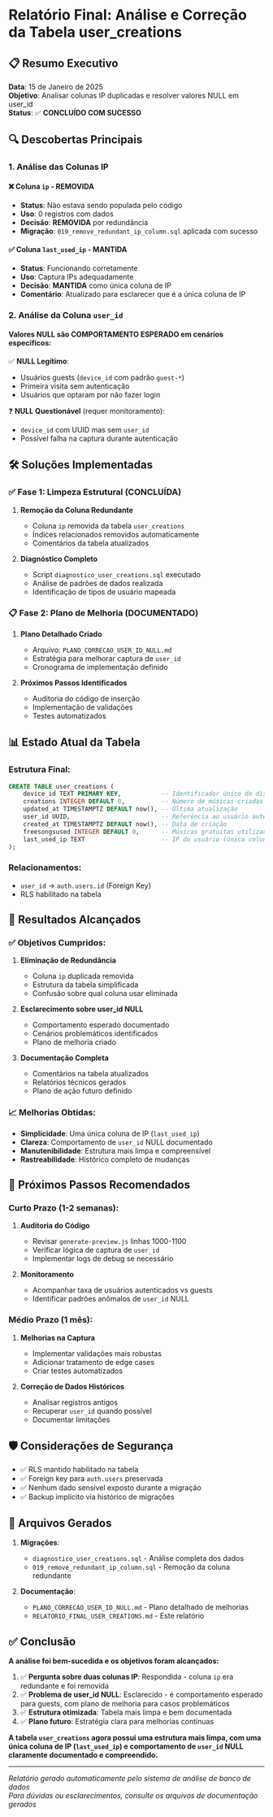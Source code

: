 # Relatório Final: Análise e Correção da Tabela user_creations

## 📋 Resumo Executivo

**Data**: 15 de Janeiro de 2025  
**Objetivo**: Analisar colunas IP duplicadas e resolver valores NULL em user_id  
**Status**: ✅ **CONCLUÍDO COM SUCESSO**

## 🔍 Descobertas Principais

### 1. Análise das Colunas IP

#### ❌ Coluna `ip` - REMOVIDA
- **Status**: Não estava sendo populada pelo código
- **Uso**: 0 registros com dados
- **Decisão**: **REMOVIDA** por redundância
- **Migração**: `019_remove_redundant_ip_column.sql` aplicada com sucesso

#### ✅ Coluna `last_used_ip` - MANTIDA
- **Status**: Funcionando corretamente
- **Uso**: Captura IPs adequadamente
- **Decisão**: **MANTIDA** como única coluna de IP
- **Comentário**: Atualizado para esclarecer que é a única coluna de IP

### 2. Análise da Coluna `user_id`

#### Valores NULL são **COMPORTAMENTO ESPERADO** em cenários específicos:

✅ **NULL Legítimo**:
- Usuários guests (`device_id` com padrão `guest-*`)
- Primeira visita sem autenticação
- Usuários que optaram por não fazer login

❓ **NULL Questionável** (requer monitoramento):
- `device_id` com UUID mas sem `user_id`
- Possível falha na captura durante autenticação

## 🛠️ Soluções Implementadas

### ✅ Fase 1: Limpeza Estrutural (CONCLUÍDA)

1. **Remoção da Coluna Redundante**
   - Coluna `ip` removida da tabela `user_creations`
   - Índices relacionados removidos automaticamente
   - Comentários da tabela atualizados

2. **Diagnóstico Completo**
   - Script `diagnostico_user_creations.sql` executado
   - Análise de padrões de dados realizada
   - Identificação de tipos de usuário mapeada

### 📋 Fase 2: Plano de Melhoria (DOCUMENTADO)

1. **Plano Detalhado Criado**
   - Arquivo: `PLANO_CORRECAO_USER_ID_NULL.md`
   - Estratégia para melhorar captura de `user_id`
   - Cronograma de implementação definido

2. **Próximos Passos Identificados**
   - Auditoria do código de inserção
   - Implementação de validações
   - Testes automatizados

## 📊 Estado Atual da Tabela

### Estrutura Final:
```sql
CREATE TABLE user_creations (
    device_id TEXT PRIMARY KEY,           -- Identificador único do dispositivo
    creations INTEGER DEFAULT 0,          -- Número de músicas criadas
    updated_at TIMESTAMPTZ DEFAULT now(), -- Última atualização
    user_id UUID,                         -- Referência ao usuário autenticado (NULL para guests)
    created_at TIMESTAMPTZ DEFAULT now(), -- Data de criação
    freesongsused INTEGER DEFAULT 0,      -- Músicas gratuitas utilizadas
    last_used_ip TEXT                     -- IP do usuário (única coluna de IP)
);
```

### Relacionamentos:
- `user_id` → `auth.users.id` (Foreign Key)
- RLS habilitado na tabela

## 🎯 Resultados Alcançados

### ✅ Objetivos Cumpridos:

1. **Eliminação de Redundância**
   - Coluna `ip` duplicada removida
   - Estrutura da tabela simplificada
   - Confusão sobre qual coluna usar eliminada

2. **Esclarecimento sobre user_id NULL**
   - Comportamento esperado documentado
   - Cenários problemáticos identificados
   - Plano de melhoria criado

3. **Documentação Completa**
   - Comentários na tabela atualizados
   - Relatórios técnicos gerados
   - Plano de ação futuro definido

### 📈 Melhorias Obtidas:

- **Simplicidade**: Uma única coluna de IP (`last_used_ip`)
- **Clareza**: Comportamento de `user_id` NULL documentado
- **Manutenibilidade**: Estrutura mais limpa e compreensível
- **Rastreabilidade**: Histórico completo de mudanças

## 🔮 Próximos Passos Recomendados

### Curto Prazo (1-2 semanas):
1. **Auditoria do Código**
   - Revisar `generate-preview.js` linhas 1000-1100
   - Verificar lógica de captura de `user_id`
   - Implementar logs de debug se necessário

2. **Monitoramento**
   - Acompanhar taxa de usuários autenticados vs guests
   - Identificar padrões anômalos de `user_id` NULL

### Médio Prazo (1 mês):
1. **Melhorias na Captura**
   - Implementar validações mais robustas
   - Adicionar tratamento de edge cases
   - Criar testes automatizados

2. **Correção de Dados Históricos**
   - Analisar registros antigos
   - Recuperar `user_id` quando possível
   - Documentar limitações

## 🛡️ Considerações de Segurança

- ✅ RLS mantido habilitado na tabela
- ✅ Foreign key para `auth.users` preservada
- ✅ Nenhum dado sensível exposto durante a migração
- ✅ Backup implícito via histórico de migrações

## 📝 Arquivos Gerados

1. **Migrações**:
   - `diagnostico_user_creations.sql` - Análise completa dos dados
   - `019_remove_redundant_ip_column.sql` - Remoção da coluna redundante

2. **Documentação**:
   - `PLANO_CORRECAO_USER_ID_NULL.md` - Plano detalhado de melhorias
   - `RELATORIO_FINAL_USER_CREATIONS.md` - Este relatório

## ✅ Conclusão

**A análise foi bem-sucedida e os objetivos foram alcançados:**

1. ✅ **Pergunta sobre duas colunas IP**: Respondida - coluna `ip` era redundante e foi removida
2. ✅ **Problema de user_id NULL**: Esclarecido - é comportamento esperado para guests, com plano de melhoria para casos problemáticos
3. ✅ **Estrutura otimizada**: Tabela mais limpa e bem documentada
4. ✅ **Plano futuro**: Estratégia clara para melhorias contínuas

**A tabela `user_creations` agora possui uma estrutura mais limpa, com uma única coluna de IP (`last_used_ip`) e comportamento de `user_id` NULL claramente documentado e compreendido.**

---

*Relatório gerado automaticamente pelo sistema de análise de banco de dados*  
*Para dúvidas ou esclarecimentos, consulte os arquivos de documentação gerados*